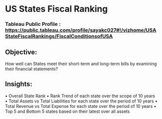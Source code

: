 # US States Fiscal Ranking

### Tableau Public Profile : https://public.tableau.com/profile/sayakc027#!/vizhome/USAStateFiscalRankings/FiscalConditionsofUSA

## Objective:
How well can States meet their short-term and long-term bills by examining their financial statements?

## Insights:
• Overall State Rank
• Rank Trend of each state over the scope of 10 years
• Total Assets vs Total Liabilities for each state over the period of 10 years
• Total Revenue vs Total Expense for each state over the period of 10 years
• Top 5 and Bottom 5 states based on their latest over all assets



